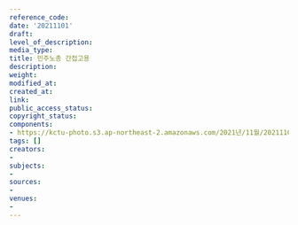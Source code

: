 ```yaml
---
reference_code: 
date: '20211101'
draft: 
level_of_description: 
media_type: 
title: 민주노총 간접고용
description: 
weight: 
modified_at: 
created_at: 
link: 
public_access_status: 
copyright_status: 
components:
- https://kctu-photo.s3.ap-northeast-2.amazonaws.com/2021년/11월/20211101-민주노총+간접고용-특수고용노동자+전국+순회투쟁+서울_순회투쟁_민주노총_비정규직_직접고용/404400_63508_2348.jpg
tags: []
creators:
- 
subjects:
- 
sources:
- 
venues:
- 
---
```

